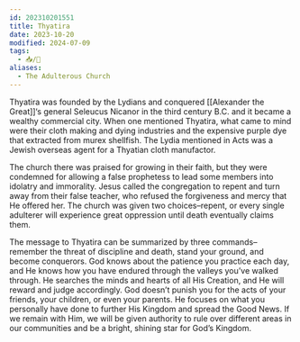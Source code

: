 ```yaml
---
id: 202310201551
title: Thyatira
date: 2023-10-20
modified: 2024-07-09
tags:
  - 📥/🌻
aliases:
  - The Adulterous Church
---
```

Thyatira was founded by the Lydians and conquered [[Alexander the Great]]‘s general Seleucus Nicanor in the third century B.C. and it became a wealthy commercial city. When one mentioned Thyatira, what came to mind were their cloth making and dying industries and the expensive purple dye that extracted from murex shellfish. The Lydia mentioned in Acts was a Jewish overseas agent for a Thyatian cloth manufactor.

The church there was praised for growing in their faith, but they were condemned for allowing a false prophetess to lead some members into idolatry and immorality. Jesus called the congregation to repent and turn away from their false teacher, who refused the forgiveness and mercy that He offered her. The church was given two choices–repent, or every single adulterer will experience great oppression until death eventually claims them.

The message to Thyatira can be summarized by three commands–remember the threat of discipline and death, stand your ground, and become conquerors. God knows about the patience you practice each day, and He knows how you have endured through the valleys you’ve walked through. He searches the minds and hearts of all His Creation, and He will reward and judge accordingly. God doesn’t punish you for the acts of your friends, your children, or even your parents. He focuses on what you personally have done to further His Kingdom and spread the Good News. If we remain with Him, we will be given authority to rule over different areas in our communities and be a bright, shining star for God’s Kingdom.
